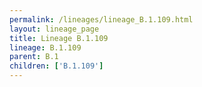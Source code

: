 ```yaml
---
permalink: /lineages/lineage_B.1.109.html
layout: lineage_page
title: Lineage B.1.109
lineage: B.1.109
parent: B.1
children: ['B.1.109']
---
```

